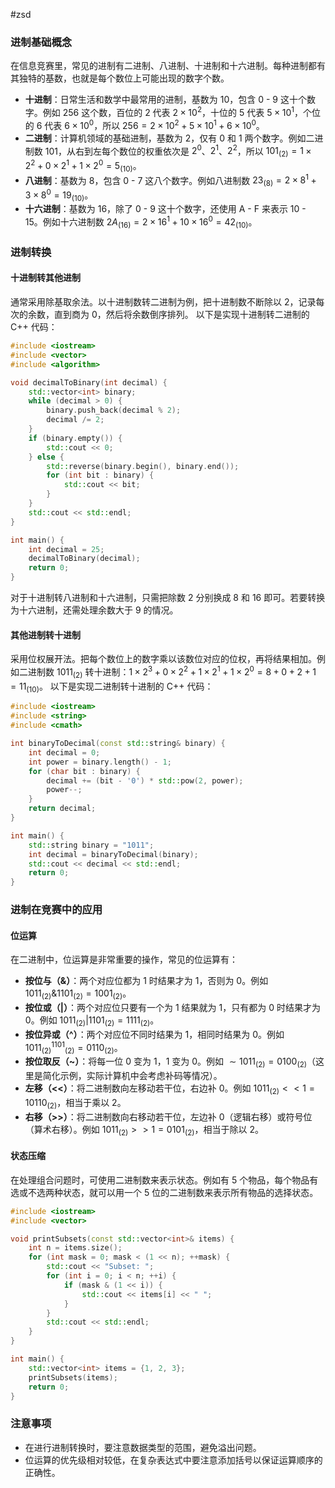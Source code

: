 #zsd 
### 进制基础概念
在信息竞赛里，常见的进制有二进制、八进制、十进制和十六进制。每种进制都有其独特的基数，也就是每个数位上可能出现的数字个数。

- **十进制**：日常生活和数学中最常用的进制，基数为 10，包含 0 - 9 这十个数字。例如 256 这个数，百位的 2 代表 $2\times10^2$，十位的 5 代表 $5\times10^1$，个位的 6 代表 $6\times10^0$，所以 $256 = 2\times10^2+5\times10^1 + 6\times10^0$。
- **二进制**：计算机领域的基础进制，基数为 2，仅有 0 和 1 两个数字。例如二进制数 $101$，从右到左每个数位的权重依次是 $2^0$、$2^1$、$2^2$，所以 $101_{(2)}=1\times2^2 + 0\times2^1+1\times2^0 = 5_{(10)}$。
- **八进制**：基数为 8，包含 0 - 7 这八个数字。例如八进制数 $23_{(8)}=2\times8^1+3\times8^0 = 19_{(10)}$。
- **十六进制**：基数为 16，除了 0 - 9 这十个数字，还使用 A - F 来表示 10 - 15。例如十六进制数 $2A_{(16)}=2\times16^1+10\times16^0 = 42_{(10)}$。

### 进制转换
#### 十进制转其他进制
通常采用除基取余法。以十进制数转二进制为例，把十进制数不断除以 2，记录每次的余数，直到商为 0，然后将余数倒序排列。
以下是实现十进制转二进制的 C++ 代码：
```cpp
#include <iostream>
#include <vector>
#include <algorithm>

void decimalToBinary(int decimal) {
    std::vector<int> binary;
    while (decimal > 0) {
        binary.push_back(decimal % 2);
        decimal /= 2;
    }
    if (binary.empty()) {
        std::cout << 0;
    } else {
        std::reverse(binary.begin(), binary.end());
        for (int bit : binary) {
            std::cout << bit;
        }
    }
    std::cout << std::endl;
}

int main() {
    int decimal = 25;
    decimalToBinary(decimal);
    return 0;
}
```
对于十进制转八进制和十六进制，只需把除数 2 分别换成 8 和 16 即可。若要转换为十六进制，还需处理余数大于 9 的情况。

#### 其他进制转十进制
采用位权展开法。把每个数位上的数字乘以该数位对应的位权，再将结果相加。例如二进制数 $1011_{(2)}$ 转十进制：$1\times2^3+0\times2^2+1\times2^1+1\times2^0 = 8 + 0+2 + 1 = 11_{(10)}$。
以下是实现二进制转十进制的 C++ 代码：
```cpp
#include <iostream>
#include <string>
#include <cmath>

int binaryToDecimal(const std::string& binary) {
    int decimal = 0;
    int power = binary.length() - 1;
    for (char bit : binary) {
        decimal += (bit - '0') * std::pow(2, power);
        power--;
    }
    return decimal;
}

int main() {
    std::string binary = "1011";
    int decimal = binaryToDecimal(binary);
    std::cout << decimal << std::endl;
    return 0;
}
```

### 进制在竞赛中的应用
#### 位运算
在二进制中，位运算是非常重要的操作，常见的位运算有：
- **按位与（&）**：两个对应位都为 1 时结果才为 1，否则为 0。例如 $1011_{(2)} \& 1101_{(2)} = 1001_{(2)}$。
- **按位或（|）**：两个对应位只要有一个为 1 结果就为 1，只有都为 0 时结果才为 0。例如 $1011_{(2)} | 1101_{(2)} = 1111_{(2)}$。
- **按位异或（^）**：两个对应位不同时结果为 1，相同时结果为 0。例如 $1011_{(2)} ^ 1101_{(2)} = 0110_{(2)}$。
- **按位取反（~）**：将每一位 0 变为 1，1 变为 0。例如 $\sim1011_{(2)} = 0100_{(2)}$（这里是简化示例，实际计算机中会考虑补码等情况）。
- **左移（<<）**：将二进制数向左移动若干位，右边补 0。例如 $1011_{(2)} << 1 = 10110_{(2)}$，相当于乘以 2。
- **右移（>>）**：将二进制数向右移动若干位，左边补 0（逻辑右移）或符号位（算术右移）。例如 $1011_{(2)} >> 1 = 0101_{(2)}$，相当于除以 2。

#### 状态压缩
在处理组合问题时，可使用二进制数来表示状态。例如有 5 个物品，每个物品有选或不选两种状态，就可以用一个 5 位的二进制数来表示所有物品的选择状态。
```cpp
#include <iostream>
#include <vector>

void printSubsets(const std::vector<int>& items) {
    int n = items.size();
    for (int mask = 0; mask < (1 << n); ++mask) {
        std::cout << "Subset: ";
        for (int i = 0; i < n; ++i) {
            if (mask & (1 << i)) {
                std::cout << items[i] << " ";
            }
        }
        std::cout << std::endl;
    }
}

int main() {
    std::vector<int> items = {1, 2, 3};
    printSubsets(items);
    return 0;
}
```

### 注意事项
- 在进行进制转换时，要注意数据类型的范围，避免溢出问题。
- 位运算的优先级相对较低，在复杂表达式中要注意添加括号以保证运算顺序的正确性。 